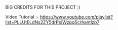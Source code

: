 BIG CREDITS FOR THIS PROJECT :)

Video Tutorial :- https://www.youtube.com/playlist?list=PLLUtELdNs2ZY5drPxIWzpq5crhantlzp7
 